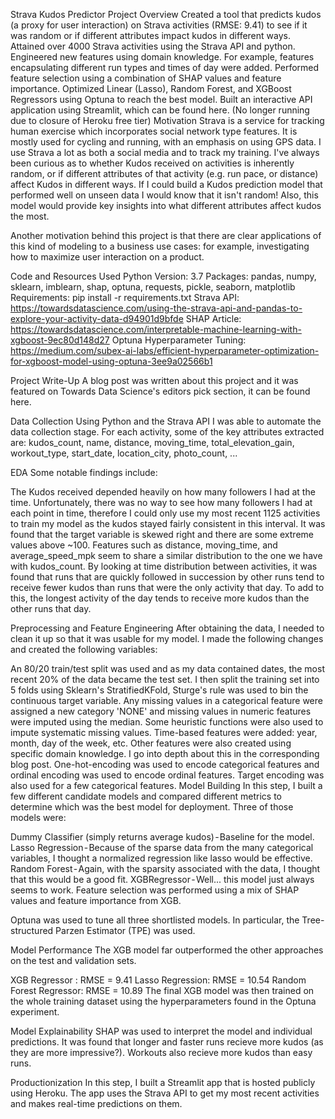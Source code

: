 Strava Kudos Predictor
Project Overview
Created a tool that predicts kudos (a proxy for user interaction) on Strava activities (RMSE: 9.41) to see if it was random or if different attributes impact kudos in different ways.
Attained over 4000 Strava activities using the Strava API and python.
Engineered new features using domain knowledge. For example, features encapsulating different run types and times of day were added.
Performed feature selection using a combination of SHAP values and feature importance.
Optimized Linear (Lasso), Random Forest, and XGBoost Regressors using Optuna to reach the best model.
Built an interactive API application using Streamlit, which can be found here. (No longer running due to closure of Heroku free tier)
Motivation
Strava is a service for tracking human exercise which incorporates social network type features. It is mostly used for cycling and running, with an emphasis on using GPS data. I use Strava a lot as both a social media and to track my training. I've always been curious as to whether Kudos received on activities is inherently random, or if different attributes of that activity (e.g. run pace, or distance) affect Kudos in different ways. If I could build a Kudos prediction model that performed well on unseen data I would know that it isn't random! Also, this model would provide key insights into what different attributes affect kudos the most. 

Another motivation behind this project is that there are clear applications of this kind of modeling to a business use cases: for example, investigating how to maximize user interaction on a product.

Code and Resources Used
Python Version: 3.7
Packages: pandas, numpy, sklearn, imblearn, shap, optuna, requests, pickle, seaborn, matplotlib
Requirements: pip install -r requirements.txt
Strava API: https://towardsdatascience.com/using-the-strava-api-and-pandas-to-explore-your-activity-data-d94901d9bfde SHAP Article: https://towardsdatascience.com/interpretable-machine-learning-with-xgboost-9ec80d148d27
Optuna Hyperparameter Tuning: https://medium.com/subex-ai-labs/efficient-hyperparameter-optimization-for-xgboost-model-using-optuna-3ee9a02566b1

Project Write-Up
A blog post was written about this project and it was featured on Towards Data Science's editors pick section, it can be found here.

Data Collection
Using Python and the Strava API I was able to automate the data collection stage. For each activity, some of the key attributes extracted are: kudos_count, name, distance, moving_time, total_elevation_gain, workout_type, start_date, location_city, photo_count, ...

EDA
Some notable findings include:

The Kudos received depended heavily on how many followers I had at the time. Unfortunately, there was no way to see how many followers I had at each point in time, therefore I could only use my most recent 1125 activities to train my model as the kudos stayed fairly consistent in this interval.
It was found that the target variable is skewed right and there are some extreme values above ~100.
Features such as distance, moving_time, and average_speed_mpk seem to share a similar distribution to the one we have with kudos_count.
By looking at time distribution between activities, it was found that runs that are quickly followed in succession by other runs tend to receive fewer kudos than runs that were the only activity that day. To add to this, the longest activity of the day tends to receive more kudos than the other runs that day.
  

Preprocessing and Feature Engineering
After obtaining the data, I needed to clean it up so that it was usable for my model. I made the following changes and created the following variables:

An 80/20 train/test split was used and as my data contained dates, the most recent 20% of the data became the test set. I then split the training set into 5 folds using Sklearn's StratifiedKFold, Sturge's rule was used to bin the continuous target variable.
Any missing values in a categorical feature were assigned a new category 'NONE' and missing values in numeric features were imputed using the median. Some heuristic functions were also used to impute systematic missing values. 
Time-based features were added: year, month, day of the week, etc. Other features were also created using specific domain knowledge. I go into depth about this in the corresponding blog post.
One-hot-encoding was used to encode categorical features and ordinal encoding was used to encode ordinal features. Target encoding was also used for a few categorical features.
Model Building 
In this step, I built a few different candidate models and compared different metrics to determine which was the best model for deployment. Three of those models were:

Dummy Classifier (simply returns average kudos) - Baseline for the model.
Lasso Regression - Because of the sparse data from the many categorical variables, I thought a normalized regression like lasso would be effective.
Random Forest - Again, with the sparsity associated with the data, I thought that this would be a good fit.
XGBRegressor - Well... this model just always seems to work.
Feature selection was performed using a mix of SHAP values and feature importance from XGB. 

Optuna was used to tune all three shortlisted models. In particular, the Tree-structured Parzen Estimator (TPE) was used.



Model Performance
The XGB model far outperformed the other approaches on the test and validation sets.

XGB Regressor : RMSE = 9.41
Lasso Regression: RMSE = 10.54
Random Forest Regressor: RMSE = 10.89
The final XGB model was then trained on the whole training dataset using the hyperparameters found in the Optuna experiment.

Model Explainability
SHAP was used to interpret the model and individual predictions. It was found that longer and faster runs recieve more kudos (as they are more impressive?). Workouts also recieve more kudos than easy runs.

 

Productionization
In this step, I built a Streamlit app that is hosted publicly using Heroku. The app uses the Strava API to get my most recent activities and makes real-time predictions on them.

